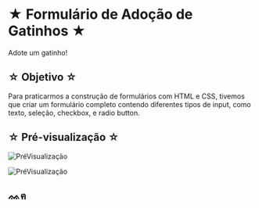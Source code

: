 # ★ Formulário de Adoção de Gatinhos ★
Adote um gatinho!

## ☆ Objetivo ☆
Para praticarmos a construção de formulários com HTML e CSS, tivemos que criar um formulário completo contendo diferentes tipos de input, como texto, seleção, checkbox, e radio button. 

## ☆ Pré-visualização ☆
![PréVisualização](https://github.com/isabelatodescatt/FormularioGatinhos/assets/161843036/957642f5-0911-49da-b80f-4b1956a6bfd1)

![PréVisualização](https://github.com/user-attachments/assets/cbf2e28f-bf94-48ce-a11f-5b7e17bee081)



## ᨐฅ
